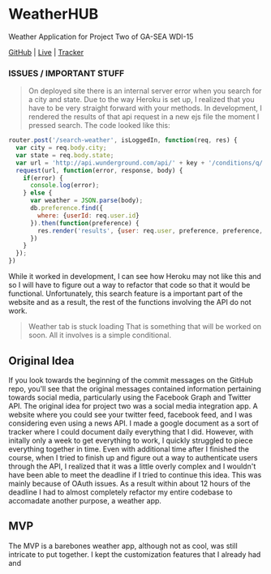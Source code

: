 # WeatherHUB
Weather Application for Project Two of GA-SEA WDI-15

[GitHub](https://github.com/Ari-M/hub) | [Live](https://thehubproject.herokuapp.com/) | [Tracker](https://docs.google.com/document/d/1cmicimhiACpX1AmQS5espdeHkPntn1rgG6TbY0-MVu8/edit?usp=sharing)

### ISSUES / IMPORTANT STUFF
> On deployed site there is an internal server error when you search for a city and state.
Due to the way Heroku is set up, I realized that you have to be very straight forward with your methods. In development, I rendered the results of that api request in a new ejs file the moment I pressed search. The code looked like this: 
```javascript
router.post('/search-weather', isLoggedIn, function(req, res) {
  var city = req.body.city;
  var state = req.body.state;
  var url = 'http://api.wunderground.com/api/' + key + '/conditions/q/' + state + '/' + city + '.json';
  request(url, function(error, response, body) {
    if(error) {
      console.log(error);
    } else {
      var weather = JSON.parse(body);
      db.preference.find({
        where: {userId: req.user.id}
      }).then(function(preference) {
        res.render('results', {user: req.user, preference, preference, url: url, weather: weather})
      })
    }
  });
})
```
While it worked in development, I can see how Heroku may not like this and so I will have to figure out a way to refactor that code so that it would be functional. Unfortunately, this search feature is a important part of the website and as a result, the rest of the functions involving the API do not work. 

> Weather tab is stuck loading
That is something that will be worked on soon. All it involves is a simple conditional.

> 

## Original Idea

If you look towards the beginning of the commit messages on the GitHub repo, you'll see that the original messages contained information pertaining towards social media, particularly using the Facebook Graph and Twitter API. The original idea for project two was a social media integration app. A website where you could see your twitter feed, facebook feed, and I was considering even using a news API. I made a google document as a sort of tracker where I could document daily everything that I did. However, with initally only a week to get everything to work, I quickly struggled to piece everything together in time. Even with additional time after I finished the course, when I tried to finish up and figure out a way to authenticate users through the API, I realized that it was a little overly complex and I wouldn't have been able to meet the deadline if I tried to continue this idea. This was mainly because of OAuth issues. As a result within about 12 hours of the deadline I had to almost completely refactor my entire codebase to accomadate another purpose, a weather app.

## MVP

The MVP is a barebones weather app, although not as cool, was still intricate to put together. I kept the customization features that I already had and 
